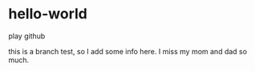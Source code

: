 # hello-world
play github

this is a branch test, so I add some info here.
I miss my mom and dad so much.
